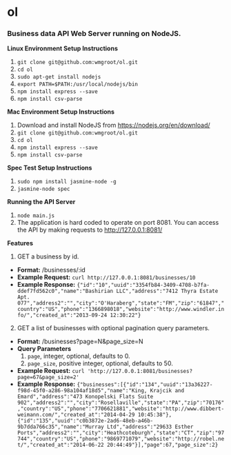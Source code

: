 # ol
### Business data API Web Server running on NodeJS.

**Linux Environment Setup Instructions**
 1. `git clone git@github.com:wmgroot/ol.git`
 2. `cd ol`
 3. `sudo apt-get install nodejs`
 4. `export PATH=$PATH:/usr/local/nodejs/bin`
 5. `npm install express --save`
 6. `npm install csv-parse`

 **Mac Environment Setup Instructions**
 1. Download and install NodeJS from https://nodejs.org/en/download/
 2. `git clone git@github.com:wmgroot/ol.git`
 3. `cd ol`
 4. `npm install express --save`
 5. `npm install csv-parse`

**Spec Test Setup Instructions**
 1. `sudo npm install jasmine-node -g`
 2. `jasmine-node spec`

**Running the API Server**
 1. `node main.js`
 2. The application is hard coded to operate on port 8081. You can access the API by making requests to http://127.0.0.1:8081/

**Features**
 1. GET a business by id.
  * **Format:** /businesses/:id
  * **Example Request:** `curl http://127.0.0.1:8081/businesses/10`
  * **Example Response:** `{"id":"10","uuid":"3354fb84-3409-4708-b7fa-ddef7fd562c0","name":"Bashirian LLC","address":"7412 Thyra Estate Apt. 077","address2":"","city":"O'Haraberg","state":"FM","zip":"61847","country":"US","phone":"1366898018","website":"http://www.windler.info/","created_at":"2013-09-24 12:30:22"}`
 2. GET a list of businesses with optional pagination query parameters.
  * **Format:** /businesses?page=N&page_size=N
  * **Query Parameters**
    1. `page`, integer, optional, defaults to 0.
    2. `page_size`, positive integer, optional, defaults to 50.
  * **Example Request:** `curl 'http://127.0.0.1:8081/businesses?page=67&page_size=2'`
  * **Example Response:** `{"businesses":[{"id":"134","uuid":"13a36227-f98d-45f0-a286-98a104af18d5","name":"King, Krajcik and Emard","address":"473 Konopelski Flats Suite 902","address2":"","city":"Rosellaville","state":"PA","zip":"70176","country":"US","phone":"7706621881","website":"http://www.dibbert-weimann.com/","created_at":"2014-04-29 10:45:38"},{"id":"135","uuid":"c0b3872e-2ad6-48eb-a46b-9b7dda766c35","name":"Murray Ltd","address":"29633 Esther Ports","address2":"","city":"Heathcoteburgh","state":"CT","zip":"97744","country":"US","phone":"9869771079","website":"http://robel.net/","created_at":"2014-06-22 20:44:49"}],"page":67,"page_size":2}`
